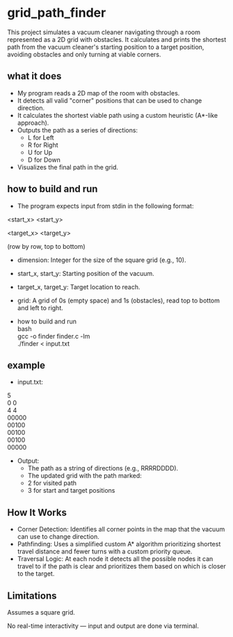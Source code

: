 # grid_path_finder

This project simulates a vacuum cleaner navigating through a room represented as a 2D grid with obstacles. It calculates and prints the shortest path from the vacuum cleaner's starting position to a target position, avoiding obstacles and only turning at viable corners.


## what it does
- My program reads a 2D map of the room with obstacles.
- It detects all valid "corner" positions that can be used to change direction.
- It calculates the shortest viable path using a custom heuristic (A*-like approach).
- Outputs the path as a series of directions:
  - L for Left
  - R for Right
  - U for Up
  - D for Down
- Visualizes the final path in the grid.

## how to build and run
- The program expects input from stdin in the following format:

<dimension>
  
<start_x> <start_y>

<target_x> <target_y>

<grid> (row by row, top to bottom)

- dimension: Integer for the size of the square grid (e.g., 10).
- start_x, start_y: Starting position of the vacuum.
- target_x, target_y: Target location to reach.
- grid: A grid of 0s (empty space) and 1s (obstacles), read top to bottom and left to right.

- how to build and run <br>
  bash <br>
  gcc -o finder finder.c -lm <br>
  ./finder < input.txt <br>

## example
- input.txt:

5 <br>
0 0 <br>
4 4 <br>
00000 <br>
00100 <br>
00100 <br>
00100 <br>
00000 <br>

- Output:
  - The path as a string of directions (e.g., RRRRDDDD). 
  - The updated grid with the path marked: 
  - 2 for visited path
  - 3 for start and target positions

## How It Works
- Corner Detection: Identifies all corner points in the map that the vacuum can use to change direction.
- Pathfinding: Uses a simplified custom A* algorithm prioritizing shortest travel distance and fewer turns with a custom priority queue.
- Traversal Logic: At each node it detects all the possible nodes it can travel to if the path is clear and prioritizes them based on which is closer to the target.

## Limitations
Assumes a square grid.

No real-time interactivity — input and output are done via terminal.
